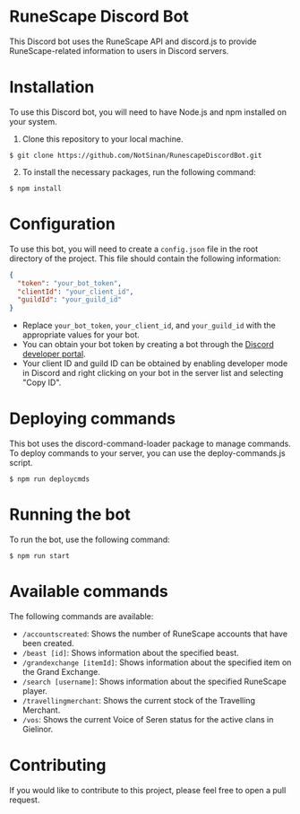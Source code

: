 # RuneScape Discord Bot

This Discord bot uses the RuneScape API and discord.js to provide RuneScape-related information to users in Discord servers.

# Installation

To use this Discord bot, you will need to have Node.js and npm installed on your system.

1. Clone this repository to your local machine.

```
$ git clone https://github.com/NotSinan/RunescapeDiscordBot.git
```

2. To install the necessary packages, run the following command:

```
$ npm install
```

# Configuration

To use this bot, you will need to create a `config.json` file in the root directory of the project. This file should contain the following information:

```json
{
  "token": "your_bot_token",
  "clientId": "your_client_id",
  "guildId": "your_guild_id"
}
```

- Replace `your_bot_token`, `your_client_id`, and `your_guild_id` with the appropriate values for your bot.
- You can obtain your bot token by creating a bot through the <a href="https://discord.com/developers/docs/intro" target="_blank">Discord developer portal<a>.
- Your client ID and guild ID can be obtained by enabling developer mode in Discord and right clicking on your bot in the server list and selecting "Copy ID".

# Deploying commands

This bot uses the discord-command-loader package to manage commands. To deploy commands to your server, you can use the deploy-commands.js script.

```
$ npm run deploycmds
```

# Running the bot

To run the bot, use the following command:

```
$ npm run start
```

# Available commands

The following commands are available:

- `/accountscreated`: Shows the number of RuneScape accounts that have been created.
- `/beast [id]`: Shows information about the specified beast.
- `/grandexchange [itemId]`: Shows information about the specified item on the Grand Exchange.
- `/search [username]`: Shows information about the specified RuneScape player.
- `/travellingmerchant`: Shows the current stock of the Travelling Merchant.
- `/vos`: Shows the current Voice of Seren status for the active clans in Gielinor.

# Contributing

If you would like to contribute to this project, please feel free to open a pull request.
